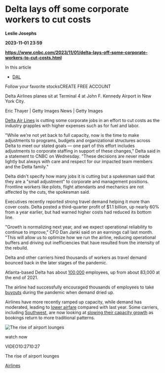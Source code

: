 # Delta lays off some corporate workers to cut costs
**Leslie Josephs**

**2023-11-01 23:59**

**https://www.cnbc.com/2023/11/01/delta-lays-off-some-corporate-workers-to-cut-costs.html**

In this article

*   [DAL](https://www.cnbc.com/quotes/DAL)

Follow your favorite stocksCREATE FREE ACCOUNT

Delta Airlines planes sit at Terminal 4 at John F. Kennedy Airport in New York City.

Eric Thayer | Getty Images News | Getty Images

[Delta Air Lines](https://www.cnbc.com/quotes/DAL/) is cutting some corporate jobs in an effort to cut costs as the industry grapples with higher expenses such as for fuel and labor.

"While we're not yet back to full capacity, now is the time to make adjustments to programs, budgets and organizational structures across Delta to meet our stated goals — one part of this effort includes adjustments to corporate staffing in support of these changes," Delta said in a statement to CNBC on Wednesday. "These decisions are never made lightly but always with care and respect for our impacted team members and the Delta family."

Delta didn't specify how many jobs it is cutting but a spokesman said that they are a "small adjustment" to corporate and management positions. Frontline workers like pilots, flight attendants and mechanics are not affected by the cuts, the spokesman said.

Executives recently reported strong travel demand helping it more than cover costs. Delta posted a third-quarter profit of $1.1 billion, up nearly 60% from a year earlier, but had warned higher costs had reduced its bottom line.

"Growth is normalizing next year, and we expect operational reliability to continue to improve," CFO Dan Janki said on an earnings call last month. "This will allow us to optimize how we run the airline, reducing operational buffers and driving out inefficiencies that have resulted from the intensity of the rebuild.

Delta and other carriers hired thousands of workers as travel demand bounced back in the later stages of the pandemic.

Atlanta-based Delta has about [100,000](https://news.delta.com/corporate-stats-and-facts) employees, up from about 83,000 at the end of 2021.

The airline had successfully encouraged thousands of employees to take [buyouts](https://www.cnbc.com/2020/07/30/delta-ceo-sends-staff-memo-thanking-17000-employees-for-leaving.html) during the pandemic when demand dried up.

Airlines have more recently ramped up capacity, while demand has moderated, leading to [lower airfare](https://www.cnbc.com/2023/07/13/airfare-is-cooling-as-carriers-add-service-for-summer.html) compared with last year. Some carriers, including [Southwest](https://www.cnbc.com/quotes/LUV/), are now looking at [slowing their capacity growth](https://www.cnbc.com/2023/07/13/airfare-is-cooling-as-carriers-add-service-for-summer.html) as bookings return to more traditional patterns.

![The rise of airport lounges](https://image.cnbcfm.com/api/v1/image/107320854-GettyImages-1388445886.jpg?v=1697889481&w=750&h=422&vtcrop=y)

watch now

VIDEO10:2710:27

The rise of airport lounges

[Airlines](https://www.cnbc.com/airlines/)